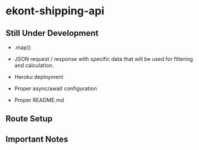 # ekont-shipping-api

## Still Under Development

- .map()

- JSON request / response with specific data that will be used for filtering and calculation.

- Heroku deployment

- Proper async/await configuration

- Proper README.md

## Route Setup


## Important Notes
